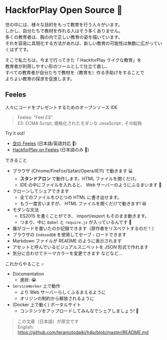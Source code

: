 # HackforPlay Open Source 🏫  


世の中には、様々な目的をもって教育を行う人々がいます。  
しかし、自分たちで教材を作れる人はそう多くありません。  
多くの教育者は、胸の内で正しい教育の姿を描いています。  
それを容易に具現化する方法があれば、新しい教育の可能性は無数に広がっていくはずです。  

そこで私たちは、今まで行ってきた「 HackforPlay ライクな教育」を  
教育者が利用しやすい形のツールとして仕立て直し、  
すべての教育者が自分たちで教材を（教育を）作る手助けをすることで  
よりよい教育の探求を促進します。  


## Feeles

人々にコードをプレゼントするためのオープンソース IDE

> Feeles: "Feel *ES*".  
ES: ECMA Script, 規格化されたモダンな JavaScript , その総称

Try it out!
- [空の Feeles](http://teramotodaiki.github.io/h4p/dist/)
(日本語/英語対応 🍔)
- [HackforPlay on Feeles](https://assets.feeles.com/hackit/content/caef217340e05887fd1d7ba0520a7fde.html)
(日本語のみ 🍣)


できること
- ブラウザ (Chrome/FireFox/Safari/Opera/IE11) で動きます 💻
  - **スタンドアロン** で動作します。HTML ファイルを開くだけ。
  - IDE の中にファイルを入れると、 Web サーバーのようにふるまいます 🎩
- クローンしてシェアできます
  - 全てのファイルをひとつの HTML に書き出せます。
  - もう一度言いますが、 HTML ファイルを開くだけで動きます! 😆
- モダンな文法
  - ES2015 を書くことができ、 import/export もそのまま動きます。
  - つまり、中に `Babel` と `require.js` が入っているんです 👀
- 誰がコードを書いたのか記録できます（原作者をリスペクトするのだ！）
- ブラウザの `IndexedDB` を使用してセーブ・ロードできます
- Markdown ファイルが README のように表示されます
- アセットと呼んでいるビジュアルスニペットを JSON 形式で作れます
- 気分に合わせてテーマカラーを変更できます
などなど…

これからやること ⤴️
- Documentation
  - 進捗: 😭
- `ServiceWorker` 上で動作
  - より Web サーバーらしくふるまえるように
  - オリジンの制約から解放されるように
- (Docker 上で動く) ポータルサイト
  - コンテンツをアップロードしてみんなでシェアしましょう! 🍺

> この文章（日本語）が原文です  
English: <https://github.com/teramotodaiki/h4p/blob/master/README.md>
 

